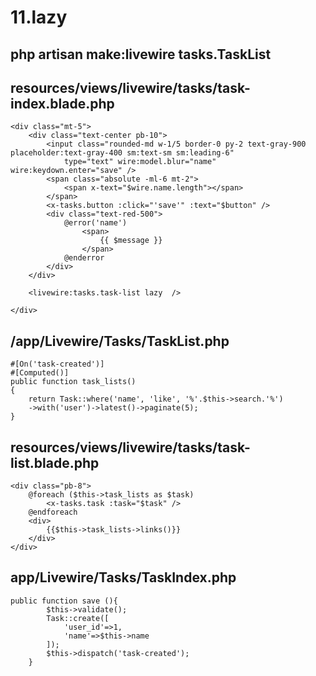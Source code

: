 # 11.lazy

## php artisan make:livewire tasks.TaskList

## resources/views/livewire/tasks/task-index.blade.php
```
<div class="mt-5">
    <div class="text-center pb-10">
        <input class="rounded-md w-1/5 border-0 py-2 text-gray-900 placeholder:text-gray-400 sm:text-sm sm:leading-6"
            type="text" wire:model.blur="name" wire:keydown.enter="save" />
        <span class="absolute -ml-6 mt-2">
            <span x-text="$wire.name.length"></span>
        </span>
        <x-tasks.button :click="'save'" :text="$button" />
        <div class="text-red-500">
            @error('name')
                <span>
                    {{ $message }}
                </span>
            @enderror
        </div>
    </div>

    <livewire:tasks.task-list lazy  />  

</div>
```
## /app/Livewire/Tasks/TaskList.php
```
#[On('task-created')]
#[Computed()]
public function task_lists()
{
    return Task::where('name', 'like', '%'.$this->search.'%')
    ->with('user')->latest()->paginate(5);
}
```
## resources/views/livewire/tasks/task-list.blade.php
```
<div class="pb-8">   
    @foreach ($this->task_lists as $task)
        <x-tasks.task :task="$task" />
    @endforeach
    <div>
        {{$this->task_lists->links()}}
    </div>
</div>
```
## app/Livewire/Tasks/TaskIndex.php
```
public function save (){
        $this->validate();
        Task::create([
            'user_id'=>1,
            'name'=>$this->name
        ]);        
        $this->dispatch('task-created'); 
    }
```
